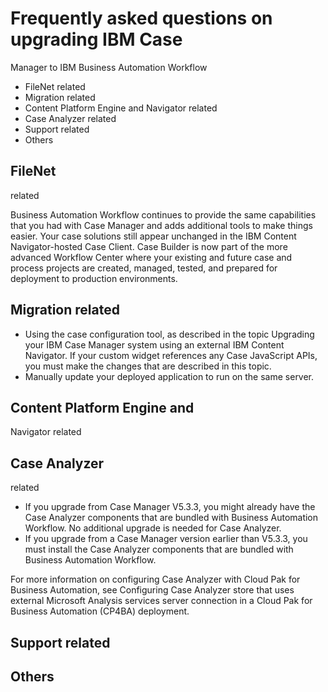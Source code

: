 # Frequently asked questions on upgrading IBM Case
Manager to IBM Business Automation
Workflow

- FileNet related
- Migration related
- Content Platform Engine and Navigator related
- Case Analyzer related
- Support related
- Others

## FileNet
 related

Business Automation Workflow continues to
provide the same capabilities that you had with Case Manager and adds
additional tools to make things easier. Your case solutions still appear unchanged in the IBM Content
Navigator-hosted
Case Client. Case Builder is now part of the more
advanced Workflow Center
where your existing and future case and process projects are created, managed, tested, and prepared
for deployment to production environments.

## Migration related

- Using the case configuration tool, as described in the topic Upgrading your IBM Case Manager system using an external IBM Content Navigator. If your custom widget references any Case JavaScript APIs, you
must make the changes that are described in this topic.
- Manually update your deployed application to run on the same server.

## Content Platform Engine and
Navigator related

## Case Analyzer
related

- If you upgrade from Case Manager V5.3.3, you
might already have the Case Analyzer components that are bundled with Business Automation Workflow. No additional upgrade is
needed for Case Analyzer.
- If you upgrade from a Case Manager version earlier
than V5.3.3, you must install the Case Analyzer components that are bundled
with Business Automation Workflow.

For more information on configuring Case Analyzer with Cloud Pak for Business Automation, see Configuring
Case Analyzer store that uses external Microsoft Analysis services server connection in a Cloud Pak
for Business Automation (CP4BA) deployment.

## Support related

## Others